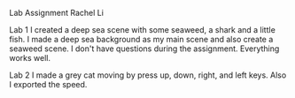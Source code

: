 Lab Assignment Rachel Li

Lab 1 
I created a deep sea scene with some seaweed, a shark and a little fish.
I made a deep sea background as my main scene and also create a seaweed scene.
I don't have questions during the assignment. Everything works well.

Lab 2 
I made a grey cat moving by press  up, down, right, and left keys.
Also I exported the speed.
